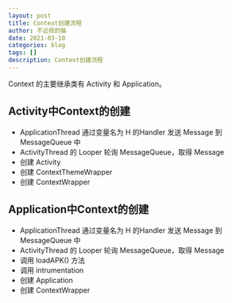 ```yaml
---
layout: post
title: Context创建流程
author: 不近视的猫
date: 2021-03-10
categories: blog
tags: []
description: Context创建流程
---
```



Context 的主要继承类有 Activity 和 Application。

## Activity中Context的创建
- ApplicationThread 通过变量名为 H 的Handler 发送 Message 到 MessageQueue 中
- ActivityThread 的 Looper 轮询 MessageQueue，取得 Message
- 创建 Activity
- 创建 ContextThemeWrapper
- 创建 ContextWrapper

## Application中Context的创建
- ApplicationThread 通过变量名为 H 的Handler 发送 Message 到 MessageQueue 中
- ActivityThread 的 Looper 轮询 MessageQueue，取得 Message
- 调用 loadAPK() 方法
- 调用 intrumentation
- 创建 Application
- 创建 ContextWrapper

